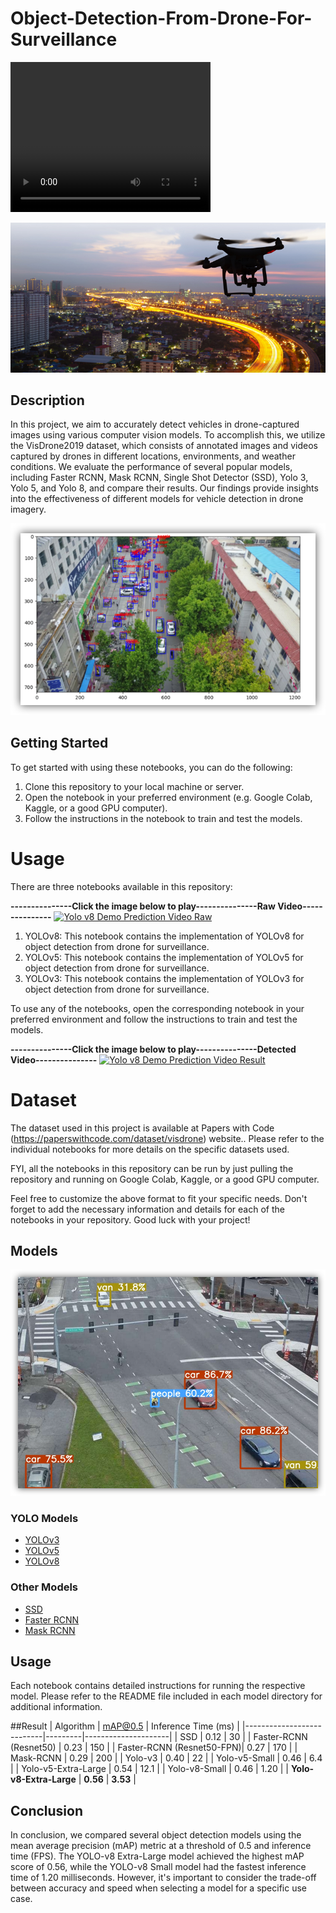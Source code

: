 # Object-Detection-From-Drone-For-Surveillance

<video width="320" height="240" controls>
  <source src="path/to/video.mp4" type="video/mp4">
  Your browser does not support the video tag.
</video>

![Example Image](/images/drone_detection_network_cameras.png)

## Description 

In this project, we aim to accurately detect vehicles
in drone-captured images using various computer vision
models. To accomplish this, we utilize the VisDrone2019
dataset, which consists of annotated images and videos captured
by drones in different locations, environments, and
weather conditions. We evaluate the performance of several
popular models, including Faster RCNN, Mask
RCNN, Single Shot Detector (SSD), Yolo 3, Yolo 5, and Yolo
8, and compare their results. Our findings provide insights
into the effectiveness of different models for vehicle detection
in drone imagery.

![Example Image](/images/Det1.png)

## Getting Started
To get started with using these notebooks, you can do the following:

1. Clone this repository to your local machine or server.
2. Open the notebook in your preferred environment (e.g. Google Colab, Kaggle, or a good GPU computer).
3. Follow the instructions in the notebook to train and test the models.

# Usage
There are three notebooks available in this repository:

 **---------------Click the image below to play---------------Raw Video---------------**
[![Yolo v8 Demo Prediction Video Raw](/images/Capture.PNG)](https://www.youtube.com/watch?v=aqQCqUTpJwk&list=PLL2b_SupsxhU2i4IVMQ59_1RCRFsNBv0X&index=2)

1. YOLOv8: This notebook contains the implementation of YOLOv8 for object detection from drone for surveillance.
2. YOLOv5: This notebook contains the implementation of YOLOv5 for object detection from drone for surveillance.
3. YOLOv3: This notebook contains the implementation of YOLOv3 for object detection from drone for surveillance.

To use any of the notebooks, open the corresponding notebook in your preferred environment and follow the instructions to train and test the models.

**---------------Click the image below to play---------------Detected Video---------------**
[![Yolo v8 Demo Prediction Video Result](/images/Capture1.PNG)](https://www.youtube.com/watch?v=iJYsdUKSVtI&list=PLL2b_SupsxhU2i4IVMQ59_1RCRFsNBv0X&index=3)

# Dataset
The dataset used in this project is available at Papers with Code (https://paperswithcode.com/dataset/visdrone) website.. Please refer to the individual notebooks for more details on the specific datasets used.

FYI, all the notebooks in this repository can be run by just pulling the repository and running on Google Colab, Kaggle, or a good GPU computer.

Feel free to customize the above format to fit your specific needs. Don't forget to add the necessary information and details for each of the notebooks in your repository. Good luck with your project!

## Models

![Example Image](/images/Det2.png)
### YOLO Models
- [YOLOv3](https://github.com/ni9/Object-Detection-From-Drone-For-Surveillance/blob/main/Yolo-v3/yolo3.ipynb)
- [YOLOv5](https://github.com/ni9/Object-Detection-From-Drone-For-Surveillance/blob/main/yolov5/viz_yolov5x.ipynb)
- [YOLOv8](https://github.com/ni9/Object-Detection-From-Drone-For-Surveillance/blob/main/Yolo-V8/YoloV8.ipynb)

### Other Models
- [SSD](https://github.com/ni9/Object-Detection-From-Drone-For-Surveillance/blob/main/SSD/SSD.ipynb)
- [Faster RCNN](https://github.com/ni9/Object-Detection-From-Drone-For-Surveillance/blob/main/Faster-RCNN/Faster_RCNN.ipynb)
- [Mask RCNN](https://github.com/ni9/Object-Detection-From-Drone-For-Surveillance/blob/main/MaskRCNN/Visdrone_MaskRCNN.ipynb)


## Usage
Each notebook contains detailed instructions for running the respective model. Please refer to the README file included in each model directory for additional information.

##Result
| Algorithm                 | mAP@0.5 | Inference Time (ms) |
|---------------------------|---------|---------------------|
| SSD                       | 0.12    | 30                  |
| Faster-RCNN (Resnet50)    | 0.23    | 150                 |
| Faster-RCNN (Resnet50-FPN)| 0.27    | 170                 |
| Mask-RCNN                 | 0.29    | 200                 |
| Yolo-v3                   | 0.40    | 22                  |
| Yolo-v5-Small             | 0.46    | 6.4                 |
| Yolo-v5-Extra-Large       | 0.54    | 12.1                |
| Yolo-v8-Small             | 0.46    | 1.20                |
| **Yolo-v8-Extra-Large**       | **0.56**    | **3.53**                |


## Conclusion 
In conclusion, we compared several object detection models using the mean average precision (mAP) metric at a threshold of 0.5 and inference time (FPS). The YOLO-v8 Extra-Large model achieved the highest mAP score of 0.56, while the YOLO-v8 Small model had the fastest inference time of 1.20 milliseconds. However, it's important to consider the trade-off between accuracy and speed when selecting a model for a specific use case.



